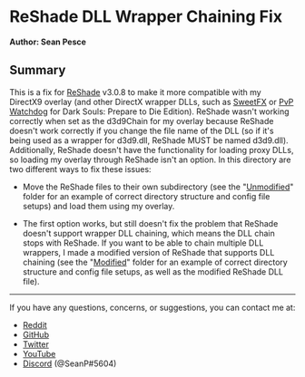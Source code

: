 # ReShade DLL Wrapper Chaining Fix  

**Author: Sean Pesce**  


## Summary  
This is a fix for [ReShade](https://github.com/crosire/reshade) v3.0.8 to make it more compatible with my DirectX9 overlay (and other DirectX wrapper DLLs, such as [SweetFX](https://sfx.thelazy.net) or [PvP Watchdog](http://www.nexusmods.com/darksouls/mods/849) for Dark Souls: Prepare to Die Edition). ReShade wasn't working correctly when set as the d3d9Chain for my overlay because ReShade doesn't work correctly if you change the file name of the DLL (so if it's being used as a wrapper for d3d9.dll, ReShade MUST be named d3d9.dll). Additionally, ReShade doesn't have the functionality for loading proxy DLLs, so loading my overlay through ReShade isn't an option. In this directory are two different ways to fix these issues:  

* Move the ReShade files to their own subdirectory (see the "[Unmodified](https://github.com/SeanPesce/Direct3D9-Overlay/tree/master/rsrc/ReShade/Unmodified/GAME_DIRECTORY)" folder for an example of correct directory structure and config file setups) and load them using my overlay.  

* The first option works, but still doesn't fix the problem that ReShade doesn't support wrapper DLL chaining, which means the DLL chain stops with ReShade. If you want to be able to chain multiple DLL wrappers, I made a modified version of ReShade that supports DLL chaining (see the "[Modified](https://github.com/SeanPesce/Direct3D9-Overlay/tree/master/rsrc/ReShade/Modified%20(Supports%20DLL%20chaining)/GAME_DIRECTORY)" folder for an example of correct directory structure and config file setups, as well as the modified ReShade DLL file).  

________________________

If you have any questions, concerns, or suggestions, you can contact me at:  

* [Reddit](https://reddit.com/u/SeanPesce)  
* [GitHub](https://github.com/SeanPesce)  
* [Twitter](https://twitter.com/SeanPesce)  
* [YouTube](https://www.youtube.com/channel/UCgsMpXiR3PawqKM7MWLJGzQ)  
* [Discord](https://discordapp.com) (@SeanP#5604)  
